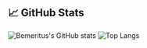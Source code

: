 ## 📈 GitHub Stats

![Bemeritus's GitHub stats](https://github-readme-stats.vercel.app/api?username=thelissimus&show_icons=true&theme=radical)
![Top Langs](https://github-readme-stats.vercel.app/api/top-langs/?username=thelissimus&layout=compact&theme=radical)

